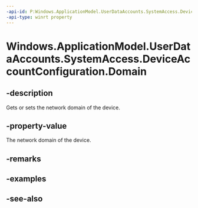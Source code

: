 ----api-id: P:Windows.ApplicationModel.UserDataAccounts.SystemAccess.DeviceAccountConfiguration.Domain
-api-type: winrt property
---<!-- Property syntaxpublic string Domain { get;  set; }--># Windows.ApplicationModel.UserDataAccounts.SystemAccess.DeviceAccountConfiguration.Domain## -descriptionGets or sets the network domain of the device.## -property-valueThe network domain of the device.## -remarks## -examples## -see-also